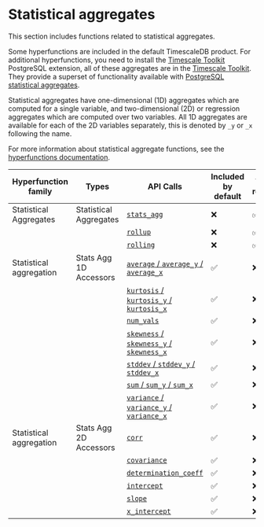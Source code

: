 # Statistical aggregates
This section includes functions related to statistical aggregates.

Some hyperfunctions are included in the default TimescaleDB product. For
additional hyperfunctions, you need to install the
[Timescale Toolkit][install-toolkit] PostgreSQL extension, all of these aggregates 
are in the [Timescale Toolkit][install-toolkit]. They provide a superset of functionality
available with [PostgreSQL statistical aggregates][pg-stats-aggs].

Statistical aggregates have one-dimensional (1D) aggregates which are 
computed for a single variable, and two-dimensional (2D) or regression 
aggregates which are computed over two variables. All 1D aggregates are 
available for each of the 2D variables separately, this is denoted by `_y` 
or `_x` following the name. 

For more information about statistical aggregate functions, see the
[hyperfunctions documentation][hyperfunctions-stats-aggs].

|Hyperfunction family|Types|API Calls|Included by default|Toolkit required|
|-|-|-|-|-|
|Statistical Aggregates|Statistical Aggregates|[`stats_agg`](/hyperfunctions/stats_aggs/stats_agg/)|❌|✅|
|||[`rollup`](/hyperfunctions/stats_aggs/rollup-stats/)|❌|✅|
|||[`rolling`](/hyperfunctions/stats_aggs/rolling-stats/)|❌|✅|
|Statistical aggregation|Stats Agg 1D Accessors|[`average` / `average_y` / `average_x`](/hyperfunctions/stats_aggs/average-stats/)|✅|❌|
|||[`kurtosis` / `kurtosis_y` / `kurtosis_x`](/hyperfunctions/stats_aggs/kurtosis/)|✅|❌|
|||[`num_vals`](/hyperfunctions/stats_aggs/num_vals-stats/)|✅|❌|
|||[`skewness` / `skewness_y` / `skewness_x`](/hyperfunctions/stats_aggs/skewness/)|✅|❌|
|||[`stddev` / `stddev_y` / `stddev_x`](/hyperfunctions/stats_aggs/stddev/)|✅|❌|
|||[`sum` / `sum_y` / `sum_x`](/hyperfunctions/stats_aggs/sum/)|✅|❌|
|||[`variance` / `variance_y` / `variance_x`](/hyperfunctions/stats_aggs/variance/)|✅|❌|
|Statistical aggregation|Stats Agg 2D Accessors|[`corr`](/hyperfunctions/stats_aggs/corr-stats/)|✅|❌|
|||[`covariance`](/hyperfunctions/stats_agg/covariance/)|✅|❌|
|||[`determination_coeff`](/hyperfunctions/stats_agg/determination_coeff/)|✅|❌|
|||[`intercept`](/hyperfunctions/stats_agg/intercept/)|✅|❌|
|||[`slope`](/hyperfunctions/stats_agg/slope-stats/)|✅|❌|
|||[`x_intercept`](/hyperfunctions/stats_agg/x_intercept/)|✅|❌|



[hyperfunctions-stats-aggs]: timescaledb/:currentVersion:/how-to-guides/hyperfunctions/stats-aggs/
[install-toolkit]: timescaledb/:currentVersion:/how-to-guides/hyperfunctions/install-toolkit
[pg-stats-aggs]: https://www.postgresql.org/docs/current/functions-aggregate.html#FUNCTIONS-AGGREGATE-STATISTICS-TABLE